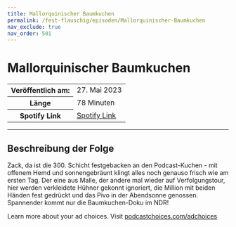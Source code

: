 ```yaml
---
title: Mallorquinischer Baumkuchen
permalink: /fest-flauschig/episoden/Mallorquinischer-Baumkuchen
nav_exclude: true
nav_order: 501
---
```


# Mallorquinischer Baumkuchen
<table class="resp-table dcf-table dcf-table-responsive dcf-table-bordered dcf-table-striped dcf-w-100%">
                    <tbody>
                        <tr>
                            <th scope="row">Veröffentlich am:</th>
                            <td data-label="Veröffentlich am:">27. Mai 2023</td>
                        </tr>
                        <tr>
                            <th scope="row">Länge </th>
                            <td data-label="Länge ">78 Minuten</td>
                        </tr><tr>
                                <th scope="row">Spotify Link</th>
                                <td data-label="Spotify Link"><a href="https://open.spotify.com/episode/5Ct9BDYppyBE4tV3DOpIsG">Spotify Link</a></td>
                            </tr></tbody>
                </table>

***

## Beschreibung der Folge

<div>
<p>Zack, da ist die 300. Schicht festgebacken an den Podcast-Kuchen - mit offenem Hemd und sonnengebräunt klingt alles noch genauso frisch wie am ersten Tag. Der eine aus Malle, der andere mal wieder auf Verfolgungstour, hier werden verkleidete Hühner gekonnt ignoriert, die Million mit beiden Händen fest gedrückt und das Pivo in der Abendsonne genossen. Spannender kommt nur die Baumkuchen-Doku im NDR!</p><p> </p><p>Learn more about your ad choices. Visit <a href="https://podcastchoices.com/adchoices" rel="nofollow">podcastchoices.com/adchoices</a></p>  
</div>

